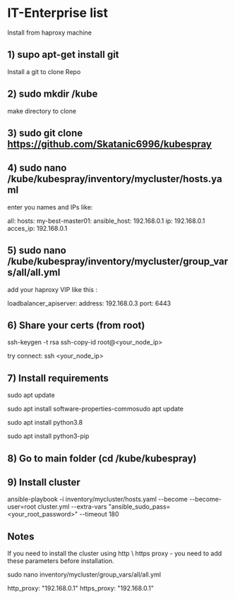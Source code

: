 # IT-Enterprise list
Install from haproxy machine

## 1) supo apt-get install git 
  Install a git to clone Repo

## 2) sudo mkdir /kube
  make directory to clone

## 3) sudo git clone https://github.com/Skatanic6996/kubespray

## 4) sudo nano /kube/kubespray/inventory/mycluster/hosts.yaml
  enter you names and IPs
  like:

all:
  hosts:
    my-best-master01:
      ansible_host: 192.168.0.1
      ip: 192.168.0.1
      acces_ip: 192.168.0.1

## 5) sudo nano /kube/kubespray/inventory/mycluster/group_vars/all/all.yml
  add your haproxy VIP like this :

loadbalancer_apiserver:
  address: 192.168.0.3
  port: 6443

## 6) Share your certs (from root)
ssh-keygen -t rsa
ssh-copy-id root@<your_node_ip>

try connect: ssh <your_node_ip>

## 7) Install requirements

sudo apt update 

sudo apt install software-properties-commosudo apt update 

sudo apt install python3.8 

sudo apt install python3-pip 

## 8) Go to main folder (cd /kube/kubespray)

## 9) Install cluster

ansible-playbook -i inventory/mycluster/hosts.yaml  --become --become-user=root cluster.yml --extra-vars "ansible_sudo_pass=<your_root_password>" --timeout 180




## Notes

If you need to install the cluster using http \ https proxy - you need to add these parameters before installation.

sudo nano inventory/mycluster/group_vars/all/all.yml

http_proxy: "192.168.0.1"
https_proxy: "192.168.0.1"